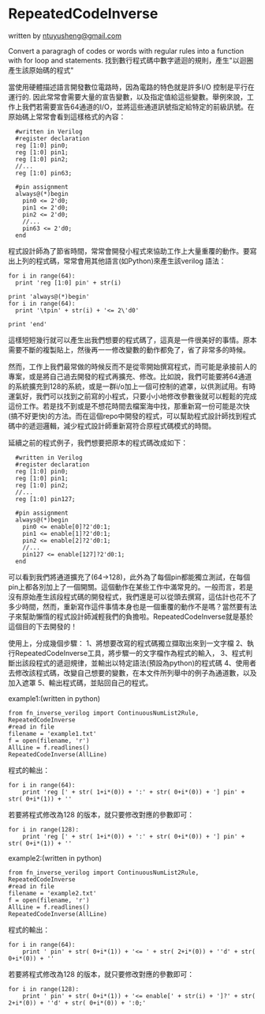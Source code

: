 # RepeatedCodeInverse
written by ntuyusheng@gmail.com

Convert a paragragh of codes or words with regular rules into a function with for loop and statements.
找到數行程式碼中數字遞迴的規則，產生"以迴圈產生該原始碼的程式"

當使用硬體描述語言開發數位電路時，因為電路的特色就是許多I/O 控制是平行在運行的. 因此常常會需要大量的宣告變數，以及指定值給這些變數。舉例來說，工作上我們若需要宣告64通道的I/O，並將這些通道訊號指定給特定的前級訊號。在原始碼上常常會看到這樣格式的內容：

```
  #written in Verilog
  #register declaration
  reg [1:0] pin0;
  reg [1:0] pin1;
  reg [1:0] pin2;
  //...
  reg [1:0] pin63;
  
  #pin assignment
  always@(*)begin
    pin0 <= 2'd0;
    pin1 <= 2'd0;
    pin2 <= 2'd0;
    //...
    pin63 <= 2'd0;
  end
```

程式設計師為了節省時間，常常會開發小程式來協助工作上大量重覆的動作。要寫出上列的程式碼，常常會用其他語言(如Python)來產生該verilog 語法：
```
for i in range(64):
  print 'reg [1:0] pin' + str(i)
  
print 'always@(*)begin'
for i in range(64):
  print '\tpin' + str(i) + '<= 2\'d0'

print 'end'
```

這樣短短幾行就可以產生出我們想要的程式碼了，這真是一件很美好的事情。原本需要不斷的複製貼上，然後再一一修改變數的動作都免了，省了非常多的時候。

然而，工作上我們最常做的時候反而不是從零開始撰寫程式，而可能是承接前人的專案，或是將自己過去開發的程式再擴充、修改。比如說，我們可能要將64通道的系統擴充到128的系統，或是一群i/o加上一個可控制的遮罩，以供測試用。有時運氣好，我們可以找到之前寫的小程式，只要小小地修改參數後就可以輕鬆的完成這份工作。若是找不到或是不想花時間去檔案海中找，那重新寫一份可能是次快(搞不好更快)的方法。而在這個repo中開發的程式，可以幫助程式設計師找到程式碼中的遞迴邏輯，減少程式設計師重新寫符合原程式碼模式的時間。

延續之前的程式例子，我們想要把原本的程式碼改成如下：

```
  #written in Verilog
  #register declaration
  reg [1:0] pin0;
  reg [1:0] pin1;
  reg [1:0] pin2;
  //...
  reg [1:0] pin127;
  
  #pin assignment
  always@(*)begin
    pin0 <= enable[0]?2'd0:1;
    pin1 <= enable[1]?2'd0:1;
    pin2 <= enable[2]?2'd0:1;
    //...
    pin127 <= enable[127]?2'd0:1;
  end
```

可以看到我們將通道擴充了(64->128)，此外為了每個pin都能獨立測試，在每個pin上都各別加上了一個開關。這個動作在某些工作中滿常見的。一般而言，若是沒有原始產生該段程式碼的開發程式，我們還是可以從頭去撰寫，這估計也花不了多少時間，然而，重新寫作這件事情本身也是一個重覆的動作不是嗎？當然要有法子來幫助懶惰的程式設計師減輕我們的負擔啦。RepeatedCodeInverse就是基於這個目的下去開發的！

使用上，分成幾個步驟：
1、將想要改寫的程式碼獨立擷取出來到一文字檔
2、執行RepeatedCodeInverse工具，將步驟一的文字檔作為程式的輸入，
3、程式判斷出該段程式的遞迴規律，並輸出以特定語法(預設為python)的程式碼
4、使用者去修改該程式碼，改變自己想要的變數，在本文件所列舉中的例子為通道數，以及加入遮罩
5、輸出程式碼，並貼回自己的程式。

example1:(written in python)
```
from fn_inverse_verilog import ContinuousNumList2Rule, RepeatedCodeInverse
#read in file
filename = 'example1.txt'
f = open(filename, 'r')
AllLine = f.readlines()
RepeatedCodeInverse(AllLine)
```
程式的輸出：
```
for i in range(64):
	print 'reg [' + str( 1+i*(0)) + ':' + str( 0+i*(0)) + '] pin' + str( 0+i*(1)) + ''
```
若要將程式修改為128 的版本，就只要修改對應的參數即可：
```
for i in range(128):
	print 'reg [' + str( 1+i*(0)) + ':' + str( 0+i*(0)) + '] pin' + str( 0+i*(1)) + ''
```

example2:(written in python)
```
from fn_inverse_verilog import ContinuousNumList2Rule, RepeatedCodeInverse
#read in file
filename = 'example2.txt'
f = open(filename, 'r')
AllLine = f.readlines()
RepeatedCodeInverse(AllLine)
```
程式的輸出：
```
for i in range(64):
	print '	pin' + str( 0+i*(1)) + '<= ' + str( 2+i*(0)) + ''d' + str( 0+i*(0)) + ''
```
若要將程式修改為128 的版本，就只要修改對應的參數即可：
```
for i in range(128):
	print '	pin' + str( 0+i*(1)) + '<= enable[' + str(i) + ']?' + str( 2+i*(0)) + ''d' + str( 0+i*(0)) + ':0;'
```

